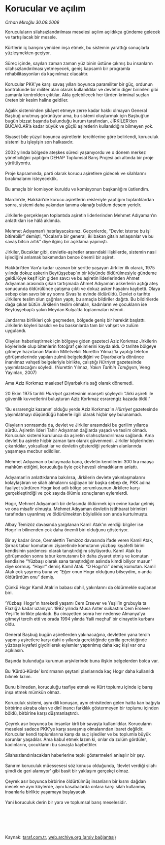 # Korucular ve açılım

*Orhan Miroğlu 30.09.2009*

<div class="taraf_structure_2col_1zq">
<div class="margen_n">



 <p>Koruculuların silahsızlandırılması meselesi açılım açıldıkça gündeme gelecek ve tartışılacak bir mesele. <br/><br/>Kürtlerin iç barışını yeniden inşa etmek, bu sistemin yarattığı sonuçlarla yüzleşmekten geçiyor. <br/><br/>Süreç içinde, sayıları zaman zaman yüz binin üstüne çıkmış bu insanların silahsızlandırılması yetmeyecek, geniş kapsamlı bir programla rehabilitasyonları da kaçınılmaz olacaktır. <br/><br/>Korucular PKK’ye karşı savaş yılları boyunca paramiliter bir güç, ordunun kontrolünde bir militer alan olarak kullanıldılar ve devletin diğer birimleri gibi zamanla kontrolden çıktılar. Akla gelebilecek her türden kriminal suçları üreten bir kesim haline geldiler. <br/><br/>Ağalık sisteminden şikâyet etmeye zerre kadar hakkı olmayan General Başbuğ unutmuş görünüyor ama, bu sistemi oluşturmak için Başbuğ’un bugün bizzat başında bulunduğu kurum tarafından, JİRKİLER’den BUCAKLAR’a kadar büyük ve güçlü aşiretlerin kullanıldığını bilmeyen yok. <br/><br/>Siyaset bile yüzyıl boyunca aşiretlerin tercihlerine göre belirlendi, koruculuk sistemi bu işleyişin son halkasıdır. <br/><br/>2002 yılında bölgede ateşkes süreci yaşanıyordu ve o dönem merkez yöneticiliğini yaptığım DEHAP Toplumsal Barış Projesi adı altında bir proje yürütüyordu. <br/><br/>Proje kapsamında, parti olarak korucu aşiretlere gidecek ve silahlarını bırakmalarını isteyecektik. <br/><br/>Bu amaçla bir komisyon kuruldu ve komisyonun başkanlığını üstlendim. <br/><br/>Mardin’de, Hakkâri’de korucu aşiretlerin reisleriyle yaptığım toplantılardan sonra, sistemi daha yakından tanıma olanağı buldum desem yeridir. <br/><br/>Jirkilerle gerçekleşen toplantıda aşiretin liderlerinden Mehmet Adıyaman’ın anlattıkları ise hâlâ aklımda. <br/><br/>Mehmet Adıyaman’ı hatırlayacaksınız. Geçenlerde, “Devlet isterse bu işi bitirebilir” demişti, “Öcalan’a bir general, iki bakan gitsin anlaşsınlar ve bu savaş bitsin artık” diye ilginç bir açıklama yapmıştı. <br/><br/>Jirkiler, Bucaklar gibi, devletle-aşiretler arasındaki ilişkilerde, sistemin nasıl işlediğini anlamak bakımından bence önemli bir aşiret. <br/><br/>Hakkâri’den Van’a kadar uzanan bir şeritte yaşayan Jirkiler ilk olarak, 1975 yılında dokuz askerin Beytüşşebap’ın bir köyünde öldürülmesiyle gündeme geldi.Köye keşif için giden savcı ve bu aşiretin liderlerinden Ahmet Adıyaman arasında çıkan tartışmada Ahmet Adıyaman askerlerin açtığı ateş sonucunda öldürülünce çatışma çıktı ve dokuz asker hayatını kaybetti. Olaya sebep olan savcı bir ay sonra Sivas’ta evinde öldürüldü. Devlet o tarihte Jirkilere teslim olun çağrıları yaptı, bu amaçla bildiriler dağıttı. Bu bildirilerde dağa çıkan bütün Jirkilerin teslim olmaları, kadınların ve çocukların ise Beytüşşebap’a yakın Meydan Kulya’da toplanmaları istendi. <br/><br/>Jandarma birlikleri çok geçmeden, bölgede geniş bir harekât başlattı. Jirkilerin köyleri basıldı ve bu baskınlarda tam bir vahşet ve zulüm uygulandı. <br/><br/>Olayları haberleştirmek için bölgeye giden gazeteci Aziz Korkmaz Jirkilerin köylerinde olup bitenlerin fotoğraf çekimlerini kayda aldı. O tarihte bölgeye gitmeye hazırlanan Mardin Milletvekili Nurettin Yılmaz’la yaptığı telefon görüşmelerinde yapılan zulmü belgelediğini ve Diyarbakır’a dönünce inanılmaz vahşeti belgeleriyle birlikte, çalıştığı <i>Hürriyet</i> gazetesinde yayımlatacağını söyledi. (Nurettin Yılmaz, <i>Yakın Tarihin Tanığıyım</i>, Veng Yayınları, 2007) <br/><br/>Ama Aziz Korkmaz maalesef Diyarbakır’a sağ olarak dönemedi. <br/><br/>20 Ekim 1975 tarihli <i>Hürriyet</i> gazetesinin manşeti şöyleydi: “Jirki aşireti ile güvenlik kuvvetlerini buluşturan Aziz Korkmaz esrarengiz kazada öldü.” <br/><br/>‘Bu esrarengiz kazanın’ olduğu yerde Aziz Korkmaz’ın <i>Hürriyet</i> gazetesinde yayımlatmayı düşündüğü haberle ilgili olarak hiçbir şey bulunamadı. <br/><br/>Olayların sonrasında da, devlet ve Jirkiler arasındaki bu gerilim yıllarca sürdü. Aşiretin lideri Tahir Adıyaman dağlarda yaşadı ve teslim olmadı. Koruculuk sistemi kurulunca da aşiretin silahsızlandırılması sağlandı. Ama devlet bu aşirete hiçbir zaman tam olarak güvenmedi. Jirkiler köylerinden çıkarıldılar, yoksullaştılar ve devletin gösterdiği yerleşim alanlarında yaşamaya mecbur edildiler. <br/><br/>Mehmet Adıyaman o buluşmada bana, devletin kendilerini 300 lira maaşa mahkûm ettiğini, koruculuğa öyle çok hevesli olmadıklarını anlattı. <br/><br/>Adıyaman’ın anlattıklarına bakılırsa, Jirkilerin devlete yakınlaşmalarını kolaylaştıran ve silah almalarını sağlayan bir başka sebep de, PKK adına faaliyet sürdüren Hogır kod adlı bölge sorumlusunun Jirkilere karşı gerçekleştirdiği ve çok sayıda ölümle sonuçlanan eylemlerdi. <br/><br/>Hogır, Mehmet Adıyaman’ı bir defasında öldürmek için evine kadar gelmiş ve ona misafir olmuştu. Mehmet Adıyaman devletin istihbarat birimleri tarafından uyarılmış ve öldürülmekten böylelikle son anda kurtulmuştu. <br/><br/>Albay Temizöz davasında yargılanan Kamil Atak’ın verdiği bilgiler ise Hogır’ın bilinenden çok daha önemli biri olduğunu gösteriyor. <br/><br/>Bir ay kadar önce, Cemalettin Temizöz davasında ifade veren Kamil Atak, Şırnak tabur komutanını ziyaretinde komutanın yüzbaşı kıyafetli birini kendisinin yardımcısı olarak tanıştırdığını söylüyordu. Kamil Atak bu görüşmeden sonra tabur komutanını bir daha ziyaret etmiş ve komutan kendisine “Yüzbaşı olarak sana tanıştırdığım aslında kimdi biliyor musun” diye sormuş. “Hayır” demiş Kamil Atak. “O Hogır’dı” demiş komutan. Kamil Atak çok şaşırmış buna ve “Eğer onun Hogır olduğunu bilseydim, o anda öldürürdüm onu” demiş. <br/><br/>Çünkü Hogır Kamil Atak’ın babası dahil, yakınlarını da öldürmekle suçlanan biri. <br/><br/>‘Yüzbaşı Hogır’ın hareketli yaşamı Cem Ersever ve Yeşil’in grubuyla ta Elazığ’a kadar uzanıyor. 1992 yılında Musa Anter suikastını Cem Ersever Yeşil’le birlikte planladı. Bu cinayetten sonra her nedense Almanya’ya gitmeyi tercih etti ve orada 1994 yılında ‘faili meçhul’ bir cinayetin kurbanı oldu. <br/><br/>General Başbuğ bugün aşiretlerden yakınacağına, devletten yana tercih yapmış aşiretlere karşı dahi o yıllarda gerektiğinde gerilla gerektiğinde yüzbaşı kıyafeti giydirilerek eylemler yaptırılmış daha kaç kişi var onu açıklasın. <br/><br/>Başında bulunduğu kurumun arşivlerinde buna ilişkin belgelerden bolca var. <br/><br/>Bu ‘Kürdü-Kürde’ kırdırmanın şeytani planlarında kaç Hogır daha kullanıldı bilmek lazım. <br/><br/>Bunu bilmeden, koruculuğu tasfiye etmek ve Kürt toplumu içinde iç barışı inşa etmek mümkün olmaz. <br/><br/>Koruculuk sistemi, aynı dili konuşan, aynı etnisiteden gelen hatta kan bağıyla birbirine akraba olan ve dinî inancı farklılık göstermeyen bir toplumu içinden böldü, birbirine karşı düşmanlaştırdı. <br/><br/>Çeyrek asır boyunca bu insanlar kirli bir savaşta kullanıldılar. Korucuların meselesi sadece PKK’ye karşı savaşmış olmalarından ibaret değildir. Korucular kendi toplumlarına karşı da suç işlediler ve bu toplumla büyük sorunlar yaşadılar. Ama kabul etmek lazım ki, onlar da zulüm gördüler, kadınlarını, çocuklarını bu savaşta kaybettiler. <br/><br/>Silahsızlandırılacakları haberlerine tepki göstermeleri anlaşılır bir şey. <br/><br/>Sanırım koruculuk müessesesi söz konusu olduğunda, ‘devlet verdiği silahı şimdi de geri alamıyor’ gibi basit bir yaklaşım gerçekçi olmaz. <br/><br/>Çeyrek asır boyunca birbirine öldürtülmüş insanların bir kısmı dağdan inecek ve aynı köylerde, aynı kasabalarda onlara karşı silah kullanmış insanlarla birlikte yaşamaya başlayacak. <br/><br/>Yani koruculuk derin bir yara ve toplumsal barış meselesidir.</p>
<br/>
<br/>
<br/>



<br/>


<div id="taraf_not">
</div>

</div>


</div>

Kaynak: [taraf.com.tr](http://taraf.com.tr:80/makale/7696.htm), [web.archive.org (arşiv bağlantısı)](http://web.archive.org/web/20091218090603/http://taraf.com.tr:80/makale/7696.htm)
